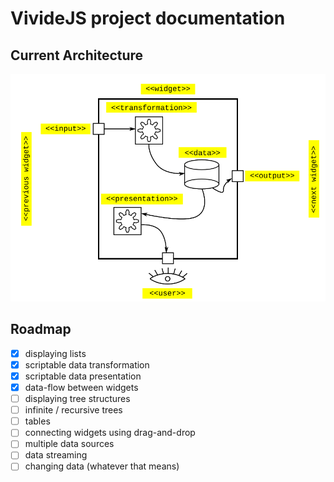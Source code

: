 # VivideJS project documentation

## Current Architecture

![Architecture Image Missing](./architecture.png)

## Roadmap

 - [x] displaying lists
 - [x] scriptable data transformation
 - [x] scriptable data presentation
 - [x] data-flow between widgets
 - [ ] displaying tree structures
 - [ ] infinite / recursive trees
 - [ ] tables
 - [ ] connecting widgets using drag-and-drop
 - [ ] multiple data sources
 - [ ] data streaming
 - [ ] changing data (whatever that means)
